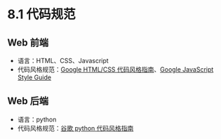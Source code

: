 # 8.1 代码规范

## Web 前端

+ 语言：HTML、CSS、Javascript
+ 代码风格规范：[Google HTML/CSS 代码风格指南](http://iischajn.github.io/trans/htmlcss-guide/)、[Google JavaScript Style Guide](https://google.github.io/styleguide/jsguide.html)

## Web 后端

+ 语言：python
+ 代码风格规范：[谷歌 python 代码风格指南](http://zh-google-styleguide.readthedocs.io/en/latest/google-python-styleguide/contents/)